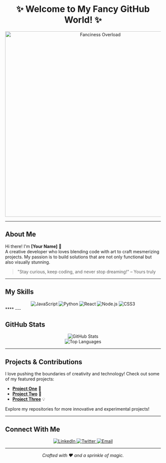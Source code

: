 <!-- Fanciest GitHub Profile README -->

<div align="center">
  <h1>✨ Welcome to My Fancy GitHub World! ✨</h1>
  <img src="https://media.giphy.com/media/xT0xeJpnrWC4XWblEk/giphy.gif" alt="Fanciness Overload" width="600"/>
</div>

---

## About Me

Hi there! I'm **[Your Name]** 👋  
A creative developer who loves blending code with art to craft mesmerizing projects. My passion is to build solutions that are not only functional but also visually stunning.

> "Stay curious, keep coding, and never stop dreaming!" – Yours truly

---

## My Skills

<div align="center">
  <img src="https://img.shields.io/badge/JavaScript-F7DF1E?style=for-the-badge&logo=javascript&logoColor=000" alt="JavaScript">
  <img src="https://img.shields.io/badge/Python-3776AB?style=for-the-badge&logo=python&logoColor=fff" alt="Python">
  <img src="https://img.shields.io/badge/React-61DAFB?style=for-the-badge&logo=react&logoColor=000" alt="React">
  <img src="https://img.shields.io/badge/Node.js-339933?style=for-the-badge&logo=nodedotjs&logoColor=fff" alt="Node.js">
  <img src="https://img.shields.io/badge/CSS3-1572B6?style=for-the-badge&logo=css3&logoColor=fff" alt="CSS3">
</div>
****
---

## GitHub Stats

<div align="center">
  <img src="https://github-readme-stats.vercel.app/api?username=YOUR_GITHUB_USERNAME&theme=tokyonight&show_icons=true" alt="GitHub Stats" />
</div>

<div align="center">
  <img src="https://github-readme-stats.vercel.app/api/top-langs/?username=YOUR_GITHUB_USERNAME&layout=compact&theme=tokyonight" alt="Top Languages" />
</div>

---

## Projects & Contributions

I love pushing the boundaries of creativity and technology! Check out some of my featured projects:

- [**Project One**](https://github.com/YOUR_GITHUB_USERNAME/ProjectOne) 🚀
- [**Project Two**](https://github.com/YOUR_GITHUB_USERNAME/ProjectTwo) 🎨
- [**Project Three**](https://github.com/YOUR_GITHUB_USERNAME/ProjectThree) 💡

Explore my repositories for more innovative and experimental projects!

---

## Connect With Me

<div align="center">
  <a href="https://www.linkedin.com/in/YOUR_LINKEDIN" target="_blank">
    <img src="https://img.shields.io/badge/LinkedIn-0A66C2?style=for-the-badge&logo=linkedin&logoColor=fff" alt="LinkedIn">
  </a>
  <a href="https://twitter.com/YOUR_TWITTER" target="_blank">
    <img src="https://img.shields.io/badge/Twitter-1DA1F2?style=for-the-badge&logo=twitter&logoColor=fff" alt="Twitter">
  </a>
  <a href="mailto:YOUR_EMAIL@example.com">
    <img src="https://img.shields.io/badge/Email-D14836?style=for-the-badge&logo=gmail&logoColor=fff" alt="Email">
  </a>
</div>

---

<div align="center">
  <em>Crafted with ❤️ and a sprinkle of magic.</em>
</div>
